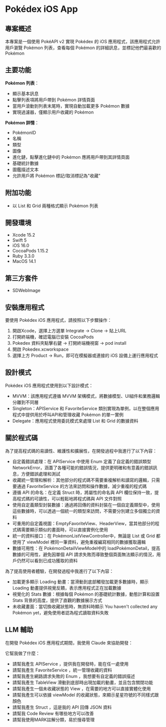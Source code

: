 # Pokédex iOS App

## 專案概述

本專案是一個使用 PokéAPI v2 實現 Pokédex 的 iOS 應用程式，該應用程式允許用戶瀏覽 Pokémon 列表，查看每個 Pokémon 的詳細訊息，並標記他們最喜歡的 Pokémon

## 主要功能

**Pokémon 列表**：
  - 顯示基本訊息
  - 點擊列表項將用戶帶到 Pokémon 詳情頁面
  - 當用戶滾動到列表末尾時，實現自動加載更多 Pokémon 數據
  - 實現過濾器，僅顯示用戶收藏的 Pokémon

 **Pokémon 詳情**：
  - PokémonID
  - 名稱
  - 類型
  - 圖像
  - 進化鏈，點擊進化鏈中的 Pokémon 應將用戶帶到其詳情頁面
  - 基礎統計數據
  - 圖鑑描述文本
  - 允許用戶將 Pokémon 標記/取消標記為"收藏"

## 附加功能
  - 以 List 和 Grid 兩種格式顯示 Pokémon 列表

## 開發環境
  - Xcode 15.2
  - Swift 5
  - iOS 16.0
  - CocoaPods 1.15.2
  - Ruby 3.3.0
  - MacOS 14.1

## 第三方套件
  - SDWebImage

## 安裝應用程式

要使用 Pokédex iOS 應用程式，請按照以下步驟操作：

1. 開啟Xcode，選擇上方選單 Integrate -> Clone -> 貼上URL  
2. 打開終端機，確認電腦已安裝 CocoaPods
3. Pokedex 資料夾點擊右鍵 -> 打開終端機視窗 -> pod install
4. 開啟 Pokedex.xcworkspace
5. 選擇上方 Product -> Run，即可在模擬器或連接的 iOS 設備上運行應用程式

## 設計模式

Pokédex iOS 應用程式使用到以下設計模式：

- MVVM：該應用程式遵循 MVVM 架構模式，將數據模型、UI組件和業務邏輯分離到不同層
- Singleton：APIService 和 FavoriteService 類別實現為單例，以在整個應用程式中提供用於呼叫API和管理收藏 Pokémon 的單一實例
- Delegate：應用程式使用委託模式來處理 List 和 Grid 的數據資料

## 關於程式碼

為了提高程式碼的易讀性、維護性和擴展性，在開發過程中我進行了以下內容：

- 自定義錯誤處理：在 APIService 中使用 Enum 定義了自定義的錯誤類型 NetworkError，涵蓋了各種可能的錯誤情況，提供更明確和有意義的錯誤訊息，方便錯誤處理和測試
- 收藏統一管理和解析：其他部分的程式碼不需要重複解析和讀寫的邏輯，只需要通過 FavoriteService 的方法來訪問和操作數據，減少重複的程式碼
- 遵循 API 的命名：在定義 Struct 時，將屬性的命名與 API 欄位保持一致，提高程式碼的可讀性，可以輕鬆地將程式碼與 API 文件對照
- 使用自定義類型封裝數據：通過將回傳的資料封裝在一個自定義類型中，使用這些數據時，可以透過一個統一的類型來訪問，不需要分別建立多個獨立的資料
- 可重用的自定義視圖：EmptyFavoriteView、HeaderView，當其他部分的程式碼需要顯示類似的畫面時，可以直接實例化使用
- 統一的資料接口：在 PokémonListViewController中，無論是 List 或 Grid 都使用了 viewModel 裡同一筆資料，避免重複編寫相同的數據獲取邏輯
- 數據可用性：在 PokémonDetailViewModel中的 loadPokémonDetail，提高數據的可用性，避免因單個 API 請求失敗而導致整個頁面無法顯示的情況，用戶仍然可以看到已成功獲取的資料

為了提高使用者體驗，在開發過程中我進行了以下內容：

- 加載更多顯示 Loading 動畫：當滑動到底部觸發加載更多數據時，顯示 Loading 動畫提供視覺反饋，表示應用程式正在加載數據
- 視覺化的 Stats 數據：根據每個 Pokémon 的基礎統計數據，動態計算和設置 Stats 背景的高度，提供了直觀的數據展示方式
- 未收藏畫面：當切換收藏狀態時，無資料時顯示 You haven't collected any Pokémon yet，避免使用者認為程式讀取資料失敗

## LLM 輔助

在開發 Pokédex iOS 應用程式期間，我使用 Claude 來協助開發：

它幫我做了什麼：
- 請幫我產生 APIService ，提供我在開發時，能在任一處使用
- 請幫我產生 FavoriteService ，統一管理收藏的資料
- 請幫我產生網路請求失敗的 Enum ，我想要有自定義的錯誤描述
- 請幫我產生 TableView 滑動到底部時出現加載的動畫，並且包含關閉功能
- 請幫我產生一個未收藏狀態的 View ，在需要的地方可以直接實體化使用
- 請幫我產生可以依據 viewModel 的收藏狀態，來顯示星星符號的不同樣式跟顏色
- 請幫我產生 Struct ，這是我的 API 回傳 JSON 資料
- 請幫我 Code Review 有哪些地方可以改善
- 請幫我使用MARK註解分類，易於搜尋管理



